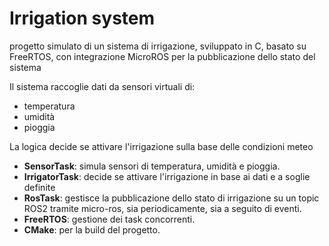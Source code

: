 # Irrigation system 

progetto simulato di un sistema di irrigazione, sviluppato in C, basato su FreeRTOS, con integrazione MicroROS per la pubblicazione dello stato del sistema 

Il sistema raccoglie dati da sensori virtuali di:
- temperatura
- umidità
- pioggia

La logica decide se attivare l'irrigazione sulla base delle condizioni meteo

- **SensorTask**: simula sensori di temperatura, umidità e pioggia.
- **IrrigatorTask**: decide se attivare l'irrigazione in base ai dati e a soglie definite
- **RosTask**: gestisce la pubblicazione dello stato di irrigazione su un topic ROS2 tramite micro-ros, sia periodicamente, sia a seguito di eventi.
- **FreeRTOS**: gestione dei task concorrenti.
- **CMake**: per la build del progetto.